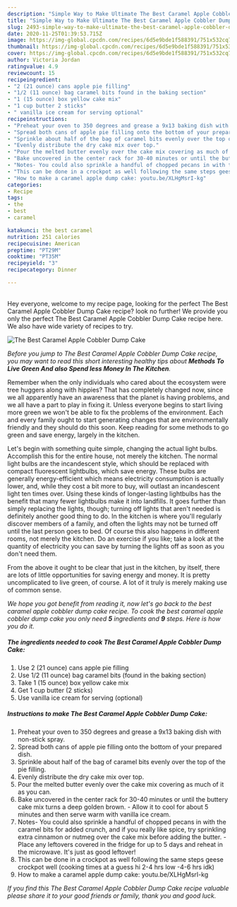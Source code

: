 ```yaml
---
description: "Simple Way to Make Ultimate The Best Caramel Apple Cobbler Dump Cake"
title: "Simple Way to Make Ultimate The Best Caramel Apple Cobbler Dump Cake"
slug: 2493-simple-way-to-make-ultimate-the-best-caramel-apple-cobbler-dump-cake
date: 2020-11-25T01:39:53.715Z
image: https://img-global.cpcdn.com/recipes/6d5e9bde1f588391/751x532cq70/the-best-caramel-apple-cobbler-dump-cake-recipe-main-photo.jpg
thumbnail: https://img-global.cpcdn.com/recipes/6d5e9bde1f588391/751x532cq70/the-best-caramel-apple-cobbler-dump-cake-recipe-main-photo.jpg
cover: https://img-global.cpcdn.com/recipes/6d5e9bde1f588391/751x532cq70/the-best-caramel-apple-cobbler-dump-cake-recipe-main-photo.jpg
author: Victoria Jordan
ratingvalue: 4.9
reviewcount: 15
recipeingredient:
- "2 (21 ounce) cans apple pie filling"
- "1/2 (11 ounce) bag caramel bits found in the baking section"
- "1 (15 ounce) box yellow cake mix"
- "1 cup butter 2 sticks"
- " vanilla ice cream for serving optional"
recipeinstructions:
- "Preheat your oven to 350 degrees and grease a 9x13 baking dish with non-stick spray."
- "Spread both cans of apple pie filling onto the bottom of your prepared dish."
- "Sprinkle about half of the bag of caramel bits evenly over the top of the pie filling."
- "Evenly distribute the dry cake mix over top."
- "Pour the melted butter evenly over the cake mix covering as much of it as you can."
- "Bake uncovered in the center rack for 30-40 minutes or until the buttery cake mix turns a deep golden brown. Allow it to cool for about 5 minutes and then serve warm with vanilla ice cream."
- "Notes- You could also sprinkle a handful of chopped pecans in with the caramel bits for added crunch, and if you really like spice, try sprinkling extra cinnamon or nutmeg over the cake mix before adding the butter. Place any leftovers covered in the fridge for up to 5 days and reheat in the microwave. It&#39;s just as good leftover!"
- "This can be done in a crockpot as well following the same steps geese crockpot well (cooking times at a guess hi 2-4 hrs low -4-6 hrs idk)"
- "How to make a caramel apple dump cake: youtu.be/XLHgMsrI-kg"
categories:
- Recipe
tags:
- the
- best
- caramel

katakunci: the best caramel 
nutrition: 251 calories
recipecuisine: American
preptime: "PT29M"
cooktime: "PT35M"
recipeyield: "3"
recipecategory: Dinner

---
```

<br>
Hey everyone, welcome to my recipe page, looking for the perfect The Best Caramel Apple Cobbler Dump Cake recipe? look no further! We provide you only the perfect The Best Caramel Apple Cobbler Dump Cake recipe here. We also have wide variety of recipes to try.
<br>


![The Best Caramel Apple Cobbler Dump Cake](https://img-global.cpcdn.com/recipes/6d5e9bde1f588391/751x532cq70/the-best-caramel-apple-cobbler-dump-cake-recipe-main-photo.jpg)

<i>Before you jump to The Best Caramel Apple Cobbler Dump Cake recipe, you may want to read this short interesting healthy tips about 
<strong>Methods To Live Green And also Spend less Money In The Kitchen</strong>.</i>
</br>

Remember when the only individuals who cared about the ecosystem were tree huggers along with hippies? That has completely changed now, since we all apparently have an awareness that the planet is having problems, and we all have a part to play in fixing it. Unless everyone begins to start living more green we won't be able to fix the problems of the environment. Each and every family ought to start generating changes that are environmentally friendly and they should do this soon. Keep reading for some methods to go green and save energy, largely in the kitchen.

Let's begin with something quite simple, changing the actual light bulbs. Accomplish this for the entire house, not merely the kitchen. The normal light bulbs are the incandescent style, which should be replaced with compact fluorescent lightbulbs, which save energy. These bulbs are generally energy-efficient which means electricity consumption is actually lower, and, while they cost a bit more to buy, will outlast an incandescent light ten times over. Using these kinds of longer-lasting lightbulbs has the benefit that many fewer lightbulbs make it into landfills. It goes further than simply replacing the lights, though; turning off lights that aren't needed is definitely another good thing to do. In the kitchen is where you'll regularly discover members of a family, and often the lights may not be turned off until the last person goes to bed. Of course this also happens in different rooms, not merely the kitchen. Do an exercise if you like; take a look at the quantity of electricity you can save by turning the lights off as soon as you don't need them.

From the above it ought to be clear that just in the kitchen, by itself, there are lots of little opportunities for saving energy and money. It is pretty uncomplicated to live green, of course. A lot of it truly is merely making use of common sense.


<i>We hope you got benefit from reading it, now let's go back to the best caramel apple cobbler dump cake recipe. To cook the best caramel apple cobbler dump cake you only need <strong>5</strong> ingredients and <strong>9</strong> steps. Here is how you do it.
</i>

##### The ingredients needed to cook The Best Caramel Apple Cobbler Dump Cake:

1. Use 2 (21 ounce) cans apple pie filling
1. Use 1/2 (11 ounce) bag caramel bits (found in the baking section)
1. Take 1 (15 ounce) box yellow cake mix
1. Get 1 cup butter (2 sticks)
1. Use  vanilla ice cream for serving (optional)


##### Instructions to make The Best Caramel Apple Cobbler Dump Cake:

1. Preheat your oven to 350 degrees and grease a 9x13 baking dish with non-stick spray.
1. Spread both cans of apple pie filling onto the bottom of your prepared dish.
1. Sprinkle about half of the bag of caramel bits evenly over the top of the pie filling.
1. Evenly distribute the dry cake mix over top.
1. Pour the melted butter evenly over the cake mix covering as much of it as you can.
1. Bake uncovered in the center rack for 30-40 minutes or until the buttery cake mix turns a deep golden brown. - Allow it to cool for about 5 minutes and then serve warm with vanilla ice cream.
1. Notes- You could also sprinkle a handful of chopped pecans in with the caramel bits for added crunch, and if you really like spice, try sprinkling extra cinnamon or nutmeg over the cake mix before adding the butter. - Place any leftovers covered in the fridge for up to 5 days and reheat in the microwave. It&#39;s just as good leftover!
1. This can be done in a crockpot as well following the same steps geese crockpot well (cooking times at a guess hi 2-4 hrs low -4-6 hrs idk)
1. How to make a caramel apple dump cake: youtu.be/XLHgMsrI-kg


<i>If you find this The Best Caramel Apple Cobbler Dump Cake recipe valuable please share it to your good friends or family, thank you and good luck.</i>
